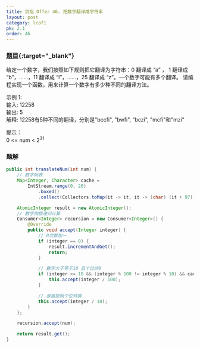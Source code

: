 ```yaml
---
title: 剑指 Offer 46. 把数字翻译成字符串
layout: post
category: lcof1
pk: 2.1
order: 46
---
```


### [题目](https://leetcode-cn.com/problems/ba-shu-zi-fan-yi-cheng-zi-fu-chuan-lcof/){:target="_blank"}

给定一个数字，我们按照如下规则把它翻译为字符串：0 翻译成 “a” ，
1 翻译成 “b”，……，11 翻译成 “l”，……，25 翻译成 “z”。一个数字可能有多个翻译。
请编程实现一个函数，用来计算一个数字有多少种不同的翻译方法。

示例 1:  
输入: 12258  
输出: 5  
解释: 12258有5种不同的翻译，分别是"bccfi", "bwfi", "bczi", "mcfi"和"mzi"


提示：  
0 <= num < 2<sup>31</sup>

### 题解

```java
public int translateNum(int num) {
    // 数字码表
    Map<Integer, Character> cache =
        IntStream.range(0, 26)
            .boxed()
            .collect(Collectors.toMap(it -> it, it -> (char) (it + 97)));

    AtomicInteger result = new AtomicInteger();
    // 数字倒叙递归计算
    Consumer<Integer> recursion = new Consumer<Integer>() {
        @Override
        public void accept(Integer integer) {
            // 0次数加一
            if (integer == 0) {
                result.incrementAndGet();
                return;
            }

            // 数字大于等于10 且十位非0
            if (integer >= 10 && (integer % 100 != integer % 10) && cache.containsKey(integer % 100)) {
                this.accept(integer / 100);
            }

            // 直接按照个位转换
            this.accept(integer / 10);
        }
    };

    recursion.accept(num);

    return result.get();
}
```